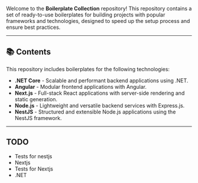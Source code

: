 Welcome to the **Boilerplate Collection** repository! This repository contains a set of ready-to-use boilerplates for building projects with popular frameworks and technologies, designed to speed up the setup process and ensure best practices.

---

## 📚 Contents

This repository includes boilerplates for the following technologies:

- **.NET Core** - Scalable and performant backend applications using .NET.
- **Angular** - Modular frontend applications with Angular.
- **Next.js** - Full-stack React applications with server-side rendering and static generation.
- **Node.js** - Lightweight and versatile backend services with Express.js.
- **NestJS** - Structured and extensible Node.js applications using the NestJS framework.

---

## TODO

- Tests for nestjs
- Nextjs
- Tests for Nextjs
- .NET